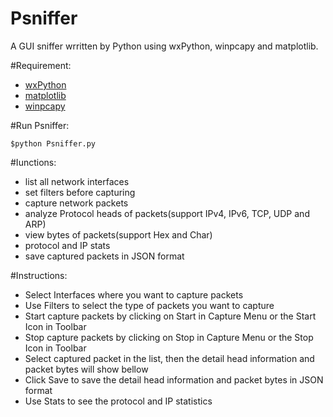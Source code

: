 Psniffer
========

A GUI sniffer wrritten by Python using wxPython, winpcapy and matplotlib.

#Requirement:
* [wxPython]( http://www.wxpython.org/)
* [matplotlib](http://matplotlib.org/)
* [winpcapy](https://code.google.com/p/winpcapy/)

#Run Psniffer:
```
$python Psniffer.py
```

#Iunctions:

* list all network interfaces
* set filters before capturing 
* capture network packets
* analyze Protocol heads of packets(support IPv4, IPv6, TCP, UDP and ARP)
* view bytes of packets(support Hex and Char)
* protocol and IP stats
* save captured packets in JSON format

#Instructions:

* Select Interfaces where you want to capture packets
* Use Filters to select the type of packets you want to capture
* Start capture packets by clicking on Start in Capture Menu or 
the Start Icon in Toolbar
* Stop capture packets by clicking on Stop in Capture Menu or 
the Stop Icon in Toolbar
* Select captured packet in the list, then the detail head 
information and packet bytes will show bellow
* Click Save to save the detail head information and packet bytes 
in JSON format
* Use Stats to see the protocol and IP statistics
